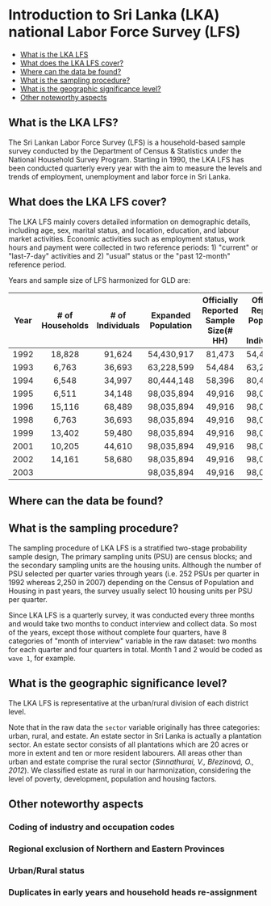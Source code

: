 # Introduction to Sri Lanka (LKA) national Labor Force Survey (LFS)

- [What is the LKA LFS](#what-is-the-lka-lfs)
- [What does the LKA LFS cover?](#what-does-the-lka-lfs-cover)
- [Where can the data be found?](#where-can-the-data-be-found)
- [What is the sampling procedure?](#what-is-the-sampling-procedure)
- [What is the geographic significance level?](#what-is-the-geographic-significance-level)
- [Other noteworthy aspects](#other-noteworthy-aspects)

## What is the LKA LFS?

The Sri Lankan Labor Force Survey (LFS) is a household-based sample survey conducted by the Department of Census & Statistics under the National Household Survey Program. Starting in 1990, the LKA LFS has been conducted quarterly every year with the aim to measure the levels and trends of employment, unemployment and labor force in Sri Lanka. 


## What does the LKA LFS cover?

The LKA LFS mainly covers detailed information on demographic details, including age, sex, marital status, and location, education, and labour market activities. Economic activities such as employment status, work hours and payment were collected in two reference periods: 1) "current" or "last-7-day" activities and 2) "usual" status or the "past 12-month" reference period.   

Years and sample size of LFS harmonized for GLD are:

| **Year**	| **# of Households**	| **# of Individuals**	| **Expanded Population**	| **Officially Reported Sample Size(# HH)**	| **Officially Reported Population (# Individuals)** |
| :------:	| :-------:		| :-------:	 	| :-------:	 	| :-------:	| :-------:	|
| 1992 | 18,828        | 91,624      |  54,430,917  |   81,473   | 54,453,238|
| 1993 | 6,763         | 36,693      |  63,228,599  |   54,484   | 63,228,600|
| 1994 | 6,548         | 34,997      |  80,444,148  |   58,396   | 80,444,148|
| 1995 | 6,511         | 34,148      |  98,035,894 |    49,916   | 98,038,146|
| 1996 | 15,116        | 68,489      |  98,035,894 |    49,916   | 98,038,146|
| 1998 | 6,763         | 36,693      |  98,035,894 |    49,916   | 98,038,146|
| 1999 | 13,402        | 59,480      |  98,035,894 |    49,916   | 98,038,146|
| 2001 | 10,205        | 44,610      |  98,035,894 |    49,916   | 98,038,146|
| 2002 | 14,161        | 58,680      |  98,035,894 |    49,916   | 98,038,146|
| 2003 |         |       |  98,035,894 |    49,916   | 98,038,146|


## Where can the data be found?



## What is the sampling procedure?

The sampling procedure of LKA LFS is a stratified two-stage probability sample design, The primary sampling units (PSU) are census blocks; and the secondary sampling units are the housing units. Although the number of PSU selected per quarter varies through years (i.e. 252 PSUs per quarter in 1992 whereas 2,250 in 2007) depending on the Census of Population and Housing in past years, the survey usually select 10 housing units per PSU per quarter. 

Since LKA LFS is a quarterly survey, it was conducted every three months and would take two months to conduct interview and collect data. So most of the years, except those without complete four quarters, have 8 categories of "month of interview" variable in the raw dataset: two months for each quarter and four quarters in total. Month 1 and 2 would be coded as `wave 1`, for example.

## What is the geographic significance level?

The LKA LFS is representative at the urban/rural division of each district level. 

Note that in the raw data the `sector` variable originally has three categories: urban, rural, and estate. An estate sector in Sri Lanka is actually a plantation sector. An estate sector consists of all plantations which are 20 acres or more
in extent and ten or more resident labourers. All areas other than urban and estate comprise the rural sector (_Sinnathurai, V., Březinová, O., 2012_). We classified estate as rural in our harmonization, considering the level of poverty, development, population and housing factors.  


## Other noteworthy aspects  

### Coding of industry and occupation codes




### Regional exclusion of Northern and Eastern Provinces

 
 

### Urban/Rural status






### Duplicates in early years and household heads re-assignment

    
